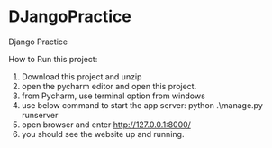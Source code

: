 # DJangoPractice
Django Practice


How to Run this project: 

1. Download this project and unzip 
2. open the pycharm editor and open this project. 
3. from Pycharm, use terminal option from windows 
4. use below command to start the app server: 
 python .\manage.py runserver
5. open browser and enter  http://127.0.0.1:8000/
6. you should see the website up and running. 
